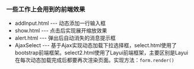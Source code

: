 ### 一些工作上会用到的前端效果

* addInput.html --- 动态添加一行输入框
* show.html --- 点击后实现展开缩放效果
* alert.html --- 弹出后自动消失的消息提示框
* AjaxSelect --- 基于Ajax实现动态加载下拉选择框，select.html使用了bootstrap前端框架。select2.html使用了Layui前端框架，主要区别是Layui在每次动态加载完成后都要再次渲染页面。实现方法：<code>form.render()</code>